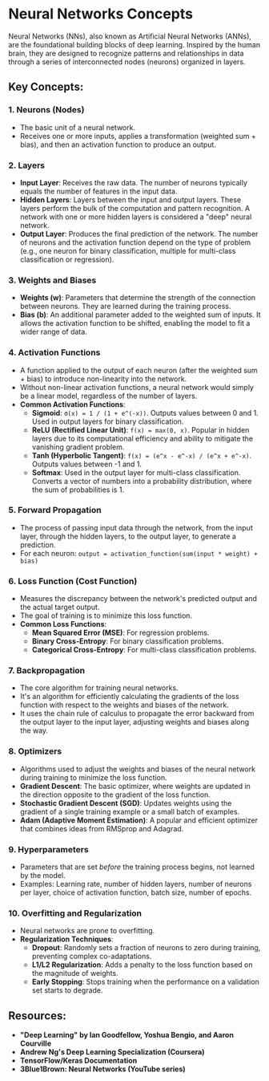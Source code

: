 # Neural Networks Concepts

Neural Networks (NNs), also known as Artificial Neural Networks (ANNs), are the foundational building blocks of deep learning. Inspired by the human brain, they are designed to recognize patterns and relationships in data through a series of interconnected nodes (neurons) organized in layers.

## Key Concepts:

### 1. Neurons (Nodes)

*   The basic unit of a neural network.
*   Receives one or more inputs, applies a transformation (weighted sum + bias), and then an activation function to produce an output.

### 2. Layers

*   **Input Layer**: Receives the raw data. The number of neurons typically equals the number of features in the input data.
*   **Hidden Layers**: Layers between the input and output layers. These layers perform the bulk of the computation and pattern recognition. A network with one or more hidden layers is considered a "deep" neural network.
*   **Output Layer**: Produces the final prediction of the network. The number of neurons and the activation function depend on the type of problem (e.g., one neuron for binary classification, multiple for multi-class classification or regression).

### 3. Weights and Biases

*   **Weights (w)**: Parameters that determine the strength of the connection between neurons. They are learned during the training process.
*   **Bias (b)**: An additional parameter added to the weighted sum of inputs. It allows the activation function to be shifted, enabling the model to fit a wider range of data.

### 4. Activation Functions

*   A function applied to the output of each neuron (after the weighted sum + bias) to introduce non-linearity into the network.
*   Without non-linear activation functions, a neural network would simply be a linear model, regardless of the number of layers.
*   **Common Activation Functions**:
    *   **Sigmoid**: `σ(x) = 1 / (1 + e^(-x))`. Outputs values between 0 and 1. Used in output layers for binary classification.
    *   **ReLU (Rectified Linear Unit)**: `f(x) = max(0, x)`. Popular in hidden layers due to its computational efficiency and ability to mitigate the vanishing gradient problem.
    *   **Tanh (Hyperbolic Tangent)**: `f(x) = (e^x - e^-x) / (e^x + e^-x)`. Outputs values between -1 and 1.
    *   **Softmax**: Used in the output layer for multi-class classification. Converts a vector of numbers into a probability distribution, where the sum of probabilities is 1.

### 5. Forward Propagation

*   The process of passing input data through the network, from the input layer, through the hidden layers, to the output layer, to generate a prediction.
*   For each neuron: `output = activation_function(sum(input * weight) + bias)`

### 6. Loss Function (Cost Function)

*   Measures the discrepancy between the network's predicted output and the actual target output.
*   The goal of training is to minimize this loss function.
*   **Common Loss Functions**:
    *   **Mean Squared Error (MSE)**: For regression problems.
    *   **Binary Cross-Entropy**: For binary classification problems.
    *   **Categorical Cross-Entropy**: For multi-class classification problems.

### 7. Backpropagation

*   The core algorithm for training neural networks.
*   It's an algorithm for efficiently calculating the gradients of the loss function with respect to the weights and biases of the network.
*   It uses the chain rule of calculus to propagate the error backward from the output layer to the input layer, adjusting weights and biases along the way.

### 8. Optimizers

*   Algorithms used to adjust the weights and biases of the neural network during training to minimize the loss function.
*   **Gradient Descent**: The basic optimizer, where weights are updated in the direction opposite to the gradient of the loss function.
*   **Stochastic Gradient Descent (SGD)**: Updates weights using the gradient of a single training example or a small batch of examples.
*   **Adam (Adaptive Moment Estimation)**: A popular and efficient optimizer that combines ideas from RMSprop and Adagrad.

### 9. Hyperparameters

*   Parameters that are set *before* the training process begins, not learned by the model.
*   Examples: Learning rate, number of hidden layers, number of neurons per layer, choice of activation function, batch size, number of epochs.

### 10. Overfitting and Regularization

*   Neural networks are prone to overfitting.
*   **Regularization Techniques**:
    *   **Dropout**: Randomly sets a fraction of neurons to zero during training, preventing complex co-adaptations.
    *   **L1/L2 Regularization**: Adds a penalty to the loss function based on the magnitude of weights.
    *   **Early Stopping**: Stops training when the performance on a validation set starts to degrade.

## Resources:

*   **"Deep Learning" by Ian Goodfellow, Yoshua Bengio, and Aaron Courville**
*   **Andrew Ng's Deep Learning Specialization (Coursera)**
*   **TensorFlow/Keras Documentation**
*   **3Blue1Brown: Neural Networks (YouTube series)**
